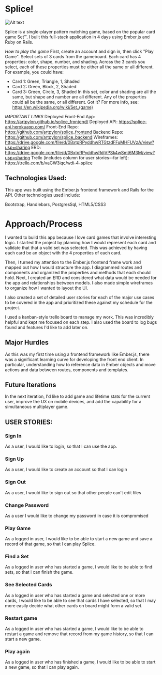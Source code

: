 # Splice!

![Alt text](http://i.imgur.com/RGNEGof.png "Optional title")

Splice is a single-player pattern matching game, based on the popular card game Set&trade;. I built this full-stack application in 4 days using Ember.js and Ruby on Rails.

*How to play the game*
First, create an account and sign in, then click "Play Game".
Select sets of 3 cards from the gameboard.
Each card has 4 properties: color, shape, number, and shading.
Across the 3 cards you select, each of these properties must be either
all the same or all different.
For example, you could have:
  - Card 1: Green, Triangle, 1, Shaded
  - Card 2: Green, Block, 2, Shaded
  - Card 3: Green, Circle, 3, Shaded
In this set, color and shading are all the same, but shape and number are all different. Any of the properties could all be the same, or all different. Got it? For more info, see:
https://en.wikipedia.org/wiki/Set_(game)

*IMPORTANT LINKS*
Deployed Front-End App:
https://artpylon.github.io/splice_frontend/
Deployed API:
https://splice-api.herokuapp.com/
Front-End Repo:
https://github.com/artpylon/splice_frontend
Backend Repo:
https://github.com/artpylon/splice_backend
Wireframes:
https://drive.google.com/file/d/0BxtpRPyddhwRTGtzdFFuMHFUVzA/view?usp=sharing
ERD:
https://drive.google.com/file/d/0BxtpRPyddhwRdjVPSk4wSmt6M3M/view?usp=sharing
Trello (includes column for user stories--far left):
https://trello.com/b/vaCW3iqc/wdi-4-splice


## Technologies Used:
This app was built using the Ember.js frontend framework and Rails for the API. Other technologies used include:

Bootstrap, Handlebars, PostgresSql, HTML5/CSS3

# Approach/Process
I wanted to build this app because I love card games that involve interesting logic. I started the project by planning how I would represent each card and validate that that a valid set was selected. This was achieved by having each card be an object with the 4 properties of each card.

Then, I turned my attention to the Ember.js frontend frame work and mapped out how I would structure the app. I diagrammed routes and components and organized the properties and methods that each should hold. Next, I created an ERD and considered what data would be needed for the app and relationships between models. I also made simple wireframes to organize how I wanted to layout the UI.

I also created a set of detailed user stories for each of the major use cases to be covered in the app and prioritized these against my schedule for the project.

I used a kanban-style trello board to manage my work. This was incredibly helpful and kept me focused on each step. I also used the board to log bugs found and features I'd like to add later on.

## Major Hurdles
As this was my first time using a frontend framework like Ember.js, there was a significant learning curve for developing the front end client. In particular, understanding how to reference data in Ember objects and move actions and data between routes, components and templates.

## Future Iterations
In the next iteration, I'd like to add game and lifetime stats for the current user, improve the UX on mobile devices, and add the capability for a simultaneous multiplayer game.


## USER STORIES:

### Sign In
As a user, I would like to login, so that I can use the app.

### Sign Up
As a user, I would like to create an account so that I can login

### Sign Out
As a user, I would like to sign out so that other people can't edit files

### Change Password
As a user I would like to change my password in case it is compromised

### Play Game
As a logged in user, I would like to be able to start a new game and save a record of that game, so that I can play Splice.

### Find a Set
As a logged in user who has started a game, I would like to be able to find sets, so that I can finish the game.

### See Selected Cards
As a logged in user who has started a game and selected one or more cards, I would like to be able to see that cards I have selected, so that I may more easily decide what other cards on board might form a valid set.

### Restart game
As a logged in user who has started a game, I would like to be able to restart a game and remove that record from my game history, so that I can start a new game.

### Play again
As a logged in user who has finished a game, I would like to be able to start a new game, so that I can play again.
